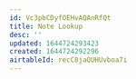 ```yaml
---
id: Vc3pbCDyfOEHvAQAnRfQt
title: Note Lookup
desc: ''
updated: 1644724293423
created: 1644724292296
airtableId: recC8jaQUHUvboa7i
---
```


